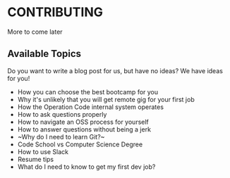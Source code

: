 # CONTRIBUTING

More to come later

## Available Topics

Do you want to write a blog post for us, but have no ideas? We have ideas for you!

- How you can choose the best bootcamp for you
- Why it's unlikely that you will get remote gig for your first job
- How the Operation Code internal system operates
- How to ask questions properly
- How to navigate an OSS process for yourself
- How to answer questions without being a jerk
- ~Why do I need to learn Git?~
- Code School vs Computer Science Degree
- How to use Slack
- Resume tips
- What do I need to know to get my first dev job?
